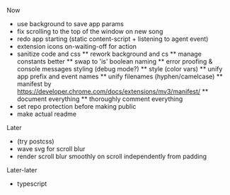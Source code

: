 Now
* use background to save app params
* fix scrolling to the top of the window on new song
* redo app starting (static content-script + listening to agent event)
* extension icons on-waiting-off for action
* sanitize code and css
 ** rework background and cs
 ** manage constants better
 ** swap to 'is' boolean naming
 ** error proofing & console messages styling (debug mode?)
 ** style (color vars)
 ** unify app prefix and event names
 ** unify filenames (hyphen/camelcase)
 ** manifest by https://developer.chrome.com/docs/extensions/mv3/manifest/
 ** document everything
 ** thoroughly comment everything
* set repo protection before making public
* make actual readme

Later
* (try postcss)
* wave svg for scroll blur
* render scroll blur smoothly on scroll independently from padding

Later-later
* typescript